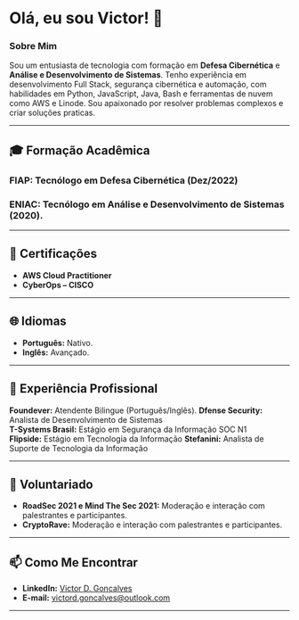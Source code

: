 # Olá, eu sou Victor! 👋

### Sobre Mim
Sou um entusiasta de tecnologia com formação em **Defesa Cibernética** e **Análise e Desenvolvimento de Sistemas**. Tenho experiência em desenvolvimento Full Stack, segurança cibernética e automação, com habilidades em Python, JavaScript, Java, Bash e ferramentas de nuvem como AWS e Linode. Sou apaixonado por resolver problemas complexos e criar soluções praticas.

--- 
## 🎓 Formação Acadêmica

### **FIAP:** Tecnólogo em Defesa Cibernética (Dez/2022)
### **ENIAC:** Tecnólogo em Análise e Desenvolvimento de Sistemas (2020).

---

## 📜 Certificações

- **AWS Cloud Practitioner**
- **CyberOps – CISCO**

---

## 🌐 Idiomas

- **Português:** Nativo.
- **Inglês:** Avançado.

---

## 💼 Experiência Profissional

**Foundever:** Atendente Bilingue (Português/Inglês).
**Dfense Security:** Analista de Desenvolvimento de Sistemas  
**T-Systems Brasil:** Estágio em Segurança da Informação SOC N1  
**Flipside:** Estágio em Tecnologia da Informação 
**Stefanini:** Analista de Suporte de Tecnologia da Informação 

---

## 🌟 Voluntariado

- **RoadSec 2021 e Mind The Sec 2021:** Moderação e interação com palestrantes e participantes.
- **CryptoRave:** Moderação e interação com palestrantes e participantes.
---

## 📫 Como Me Encontrar

- **LinkedIn:** [Victor D. Goncalves](https://www.linkedin.com/in/victord-goncalves/)
- **E-mail:** [victord.goncalves@outlook.com](mailto:victord.goncalves@outlook.com)

---

